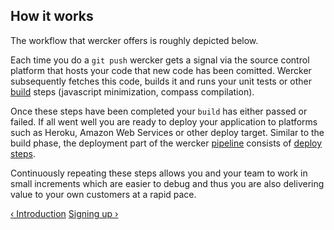 ## How it works

The workflow that wercker offers is roughly depicted below.

Each time you do a `git push` wercker gets a signal via the source control platform that hosts your code that new code has been comitted. Wercker subsequently fetches this code, builds it and runs your unit tests or other [build](/articles/introduction/builds.html) steps (javascript minimization, compass compilation).

Once these steps have been completed your `build` has either passed or failed. If all went well you are ready to deploy your application to platforms such as Heroku, Amazon Web Services or other deploy target. Similar to the build phase, the deployment part of the wercker [pipeline](/articles/introduction/pipeline.html) consists of [deploy steps](/articles/introduction/deploys.html).

Continuously repeating these steps allows you and your team to work in small increments which are easier to debug and thus you are also delivering value to your own customers at a rapid pace.

[&lsaquo; Introduction](/learn/basics/01_introduction.html "nav previous basics")
[Signing up &rsaquo;](/learn/basics/03_signing-up.html "nav next basics")

